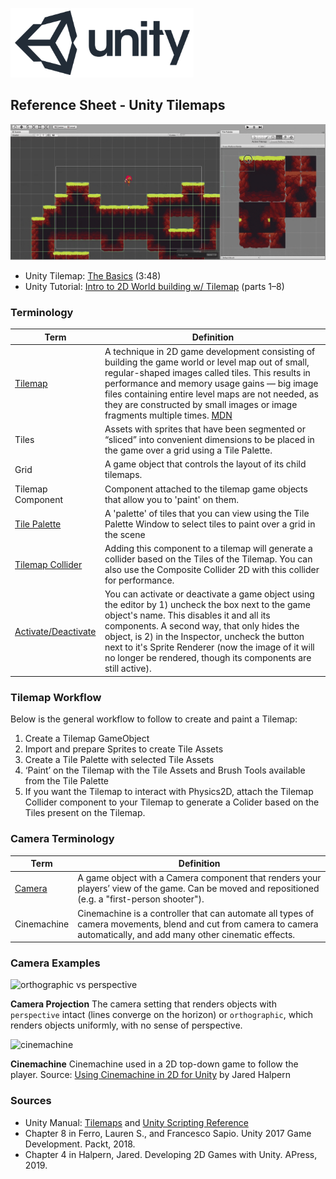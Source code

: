 

![unity logo](images/unity-logo-293w.png)

## Reference Sheet - Unity Tilemaps


[![tilemap basics](images/tilemap.gif)](https://www.youtube.com/watch?v=fmNtibNWPhc)
* Unity Tilemap: [The Basics](https://www.youtube.com/watch?v=fmNtibNWPhc) (3:48)
* Unity Tutorial: [Intro to 2D World building w/ Tilemap](https://unity3d.com/learn/tutorials/topics/2d-game-creation/intro-2d-world-building-w-tilemap) (parts 1–8)


### Terminology

Term | Definition
--- | ---
[Tilemap](https://docs.unity3d.com/Manual/class-Tilemap.html) | A technique in 2D game development consisting of building the game world or level map out of small, regular-shaped images called tiles. This results in performance and memory usage gains — big image files containing entire level maps are not needed, as they are constructed by small images or image fragments multiple times. [MDN](https://developer.mozilla.org/en-US/docs/Games/Techniques/Tilemaps)
Tiles | Assets with sprites that have been segmented or “sliced” into convenient dimensions to be placed in the game over a grid using a Tile Palette.
Grid | A game object that controls the layout of its child tilemaps.
Tilemap Component | Component attached to the tilemap game objects that allow you to 'paint' on them.
[Tile Palette](https://docs.unity3d.com/Manual/Tilemap-Palette.html) | A 'palette' of tiles that you can view using the Tile Palette Window to select tiles to paint over a grid in the scene
[Tilemap Collider](https://docs.unity3d.com/2018.3/Documentation/Manual/Tilemap-Physics2D.html) | Adding this component to a tilemap will generate a collider based on the Tiles of the Tilemap. You can also use the Composite Collider 2D with this collider for performance.
[Activate/Deactivate](https://docs.unity3d.com/Manual/DeactivatingGameObjects.html) | You can activate or deactivate a game object using the editor by 1) uncheck the box next to the game object's name. This disables it and all its components. A second way, that only hides the object, is 2) in the Inspector, uncheck the button next to it's Sprite Renderer (now the image of it will no longer be rendered, though its components are still active).



### Tilemap Workflow

Below is the general workflow to follow to create and paint a Tilemap:

1. Create a Tilemap GameObject
2. Import and prepare Sprites to create Tile Assets
3. Create a Tile Palette with selected Tile Assets
4. ‘Paint’ on the Tilemap with the Tile Assets and Brush Tools available from the Tile Palette
5. If you want the Tilemap to interact with Physics2D, attach the Tilemap Collider component to your Tilemap to generate a Colider based on the Tiles present on the Tilemap.




### Camera Terminology

Term | Definition
--- | ---
[Camera](https://docs.unity3d.com/Manual/CamerasOverview.html) | A game object with a Camera component that renders your players’ view of the game. Can be moved and repositioned (e.g. a "first-person shooter").
Cinemachine | Cinemachine is a controller that can automate all types of camera movements, blend and cut from camera to camera automatically, and add many other cinematic effects.



### Camera Examples


![orthographic vs perspective](https://docs.unity3d.com/uploads/Main/CameraPerspectiveAndOrtho.jpg)

**Camera Projection** 
The camera setting that renders objects with `perspective` intact (lines converge on the horizon) or `orthographic`, which renders objects uniformly, with no sense of perspective. 


![cinemachine](images/cinemachine.gif)

**Cinemachine** 
Cinemachine used in a 2D top-down game to follow the player.
Source: [Using Cinemachine in 2D for Unity](https://medium.com/@jaredehalpern/using-cinemachine-in-2d-for-unity-f35dd394326d) by Jared Halpern








### Sources
* Unity Manual: [Tilemaps](https://docs.unity3d.com/Manual/class-Tilemap.html) and [Unity Scripting Reference](https://docs.unity3d.com/ScriptReference/index.html)
* Chapter 8 in Ferro, Lauren S., and Francesco Sapio. Unity 2017 Game Development. Packt, 2018.
* Chapter 4 in Halpern, Jared. Developing 2D Games with Unity. APress, 2019.
